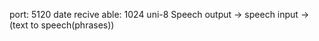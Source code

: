 port: 5120
date recive able: 1024
uni-8
Speech 
	output	-> speech
	input 	-> (text to speech(phrases))
	
